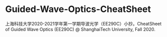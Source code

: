 # Guided-Wave-Optics-CheatSheet
上海科技大学2020-2021学年第一学期导波光学（EE290C）小抄。CheatSheet of Guided Wave Optics (EE290C)  @ ShanghaiTech University, Fall 2020.
